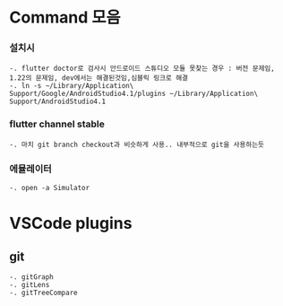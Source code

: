 # Command 모음

### 설치시
    -. flutter doctor로 검사시 안드로이드 스튜디오 모듈 못찾는 경우 : 버전 문제임, 1.22의 문제임, dev에서는 해결된것임,심블릭 링크로 해결
    -. ln -s ~/Library/Application\ Support/Google/AndroidStudio4.1/plugins ~/Library/Application\ Support/AndroidStudio4.1

### flutter channel stable 
    -. 마치 git branch checkout과 비슷하게 사용.. 내부적으로 git을 사용하는듯

### 에뮬레이터
    -. open -a Simulator




# VSCode plugins
## git
    -. gitGraph
    -. gitLens
    -. gitTreeCompare